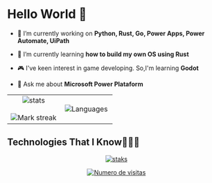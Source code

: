 # Hello World 🖖

- 🔭 I’m currently working on **Python, Rust, Go, Power Apps, Power Automate, UiPath**

- 🌱 I’m currently learning **how to build my own OS using Rust**

- 🎮 I've keen interest in game developing. So,I'm learning **Godot**

- 💬 Ask me about **Microsoft Power Plataform**

<!--- stats & Trophy (start) -->
<p align="center">
  <!--- stats (start) -->
  <table align="center">
    <tr border="none">
      <td width="50%" align="center">
        <img  alt="stats" align="center"  src="https://github-readme-stats.vercel.app/api?username=pedro-meinen&theme=dark&show_icons=true&count_private=true" />
        </br></br>
        <img  alt="Mark streak" src="https://github-readme-streak-stats.herokuapp.com/?user=pedro-meinen&theme=dark&hide_border=false" />
      </td>
      <td width="50%" align="center">
        <img  alt="Languages" align="center"  src="https://github-readme-stats.anuraghazra1.vercel.app/api/top-langs/?username=pedro-meinen&theme=dark&hide_border=false&no-bg=true&no-frame=true&langs_count=10"/>
      </td>
    </tr>
  </table>
  <!--- stats (end) -->
</p>
<!--- stats (end) -->

<!--h1 without bottom border-->
## Technologies That I Know👨🏻‍💻

<p align="center">
  <a href="https://skillicons.dev">
    <img  alt="staks" src="https://skillicons.dev/icons?i=git,github,html,css,javascript,typescript,md,mongodb,sqlite,deno,nodejs,python,vscode,go,rust,fastapi,powershell,htmx,godot,latex,selenium,regex,flask,windows&perline=14" />
  </a>
</p>

<!--profile visit count-->
<div align="center">

[![Numero de visitas](https://visitcount.itsvg.in/api?id=pedro-meinen&icon=3&color=6)](https://visitcount.itsvg.in)

</div>
